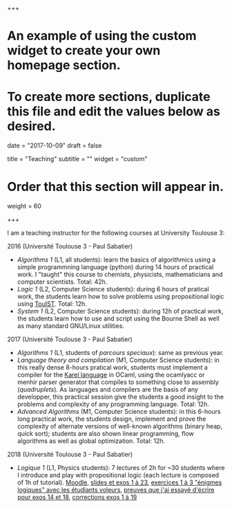 +++
# An example of using the custom widget to create your own homepage section.
# To create more sections, duplicate this file and edit the values below as desired.

date = "2017-10-09"
draft = false

title = "Teaching"
subtitle = ""
widget = "custom"

# Order that this section will appear in.
weight = 60

+++

I am a teaching instructor for the following courses at University Toulouse 3:

2016 (Université Toulouse 3 - Paul Sabatier)

- _Algorithms 1_ (L1, all students): learn the basics of
  algorithmics using a simple programmning language (python) during 14
  hours of practical work. I "taught" this course to chemists, physicists,
  mathematicians and computer scientists. Total: 42h.
- _Logic 1_ (L2, Computer Science students): during 6 hours of pratical
  work, the students learn how to solve problems using propositional logic
  using [TouIST](https://www.irit.fr/touist). Total: 12h.
- _System 1_ (L2, Computer Science students): during 12h of practical work,
  the students learn how to use and script using the Bourne Shell as well as
  many standard GNU/Linux utilities.

2017 (Université Toulouse 3 - Paul Sabatier)

- _Algorithms 1_ (L1, students of _parcours speciaux_): same as previous year.
- _Language theory and compilation_ (M1, Computer Science students): in
  this really dense 8-hours pratical work, students must implement a
  compiler for the [Karel language][karel] in OCaml, using the ocamlyacc or
  menhir parser generator that compiles to something close to assembly
  (_quadruplets_). As languages and compilers are the basis of any
  developper, this practical session give the students a good insight to
  the problems and complexity of any programming language. Total: 12h.
- _Advanced Algorithms_ (M1, Computer Science students): in this 6-hours
  long practical work, the students design, implement and prove the
  complexity of alternate versions of well-known algorithms (binary heap,
  quick sort); students are also shown linear programming, flow algorithms as
  well as global optimization. Total: 12h.

[karel]: https://en.wikipedia.org/wiki/Karel_(programming_language)

2018 (Université Toulouse 3 - Paul Sabatier)

- _Logique 1_ (L1, Physics students): 7 lectures of 2h for ~30 students
  where I introduce and play with propositional logic (each lecture is
  composed of 1h of tutorial). [Moodle](http://moodle.univ-tlse3.fr/course/view.php?id=2830),
  [slides et exos 1 à 23](https://cloud.irit.fr/index.php/s/emqXmBZtoUW5kVT),
  [exercices 1 à 3 "énigmes logiques" avec les étudiants voleurs](https://cloud.irit.fr/index.php/s/HU4oQU8VZqX4IRv), [preuves que j'ai essayé d'écrire pour exos 14 et 18](https://cloud.irit.fr/index.php/s/FA42VbGi7w8CSK9), [corrections exos 1 à 19](https://cloud.irit.fr/index.php/s/Xp7r8XeoEfcEX0k)


